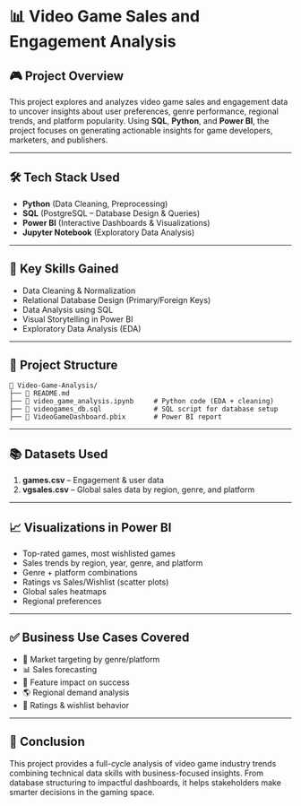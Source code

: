 
# 📊 Video Game Sales and Engagement Analysis

## 🎮 Project Overview
This project explores and analyzes video game sales and engagement data to uncover insights about user preferences, genre performance, regional trends, and platform popularity. Using **SQL**, **Python**, and **Power BI**, the project focuses on generating actionable insights for game developers, marketers, and publishers.

---

## 🛠️ Tech Stack Used
- **Python** (Data Cleaning, Preprocessing)
- **SQL** (PostgreSQL – Database Design & Queries)
- **Power BI** (Interactive Dashboards & Visualizations)
- **Jupyter Notebook** (Exploratory Data Analysis)

---

## 🧠 Key Skills Gained
- Data Cleaning & Normalization  
- Relational Database Design (Primary/Foreign Keys)  
- Data Analysis using SQL  
- Visual Storytelling in Power BI  
- Exploratory Data Analysis (EDA)

---

## 📂 Project Structure
```
📁 Video-Game-Analysis/
├── 📄 README.md
├── 📄 video_game_analysis.ipynb     # Python code (EDA + cleaning)
├── 📄 videogames_db.sql             # SQL script for database setup
├── 📄 VideoGameDashboard.pbix       # Power BI report
```

---

## 📚 Datasets Used
1. **games.csv** – Engagement & user data  
2. **vgsales.csv** – Global sales data by region, genre, and platform  

---

## 📈 Visualizations in Power BI
- Top-rated games, most wishlisted games  
- Sales trends by region, year, genre, and platform  
- Genre + platform combinations  
- Ratings vs Sales/Wishlist (scatter plots)  
- Global sales heatmaps  
- Regional preferences  

---

## ✅ Business Use Cases Covered
- 🎯 Market targeting by genre/platform  
- 📊 Sales forecasting  
- 🧩 Feature impact on success  
- 🌎 Regional demand analysis  
- 🧠 Ratings & wishlist behavior  

---

## 🚀 Conclusion
This project provides a full-cycle analysis of video game industry trends combining technical data skills with business-focused insights. From database structuring to impactful dashboards, it helps stakeholders make smarter decisions in the gaming space.
